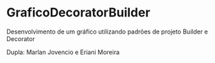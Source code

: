 # GraficoDecoratorBuilder

Desenvolvimento de um gráfico utilizando padrões de projeto Builder e Decorator

Dupla: Marlan Jovencio e Eriani Moreira
